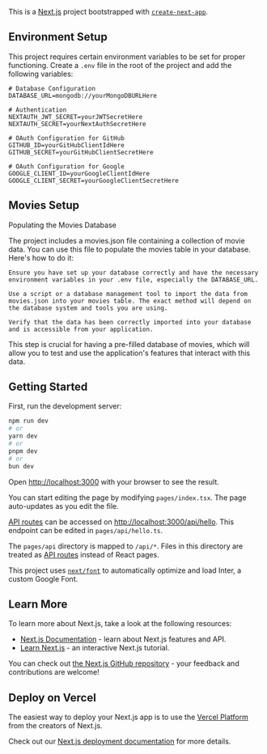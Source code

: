 This is a [Next.js](https://nextjs.org/) project bootstrapped with [`create-next-app`](https://github.com/vercel/next.js/tree/canary/packages/create-next-app).



## Environment Setup

This project requires certain environment variables to be set for proper functioning. Create a `.env` file in the root of the project and add the following variables:

```plaintext
# Database Configuration
DATABASE_URL=mongodb://yourMongoDBURLHere

# Authentication
NEXTAUTH_JWT_SECRET=yourJWTSecretHere
NEXTAUTH_SECRET=yourNextAuthSecretHere

# OAuth Configuration for GitHub
GITHUB_ID=yourGitHubClientIdHere
GITHUB_SECRET=yourGitHubClientSecretHere

# OAuth Configuration for Google
GOOGLE_CLIENT_ID=yourGoogleClientIdHere
GOOGLE_CLIENT_SECRET=yourGoogleClientSecretHere
```

## Movies Setup

Populating the Movies Database

The project includes a movies.json file containing a collection of movie data. You can use this file to populate the movies table in your database. Here's how to do it:

    Ensure you have set up your database correctly and have the necessary environment variables in your .env file, especially the DATABASE_URL.

    Use a script or a database management tool to import the data from movies.json into your movies table. The exact method will depend on the database system and tools you are using.

    Verify that the data has been correctly imported into your database and is accessible from your application.

This step is crucial for having a pre-filled database of movies, which will allow you to test and use the application's features that interact with this data.



## Getting Started

First, run the development server:

```bash
npm run dev
# or
yarn dev
# or
pnpm dev
# or
bun dev
```

Open [http://localhost:3000](http://localhost:3000) with your browser to see the result.

You can start editing the page by modifying `pages/index.tsx`. The page auto-updates as you edit the file.

[API routes](https://nextjs.org/docs/api-routes/introduction) can be accessed on [http://localhost:3000/api/hello](http://localhost:3000/api/hello). This endpoint can be edited in `pages/api/hello.ts`.

The `pages/api` directory is mapped to `/api/*`. Files in this directory are treated as [API routes](https://nextjs.org/docs/api-routes/introduction) instead of React pages.

This project uses [`next/font`](https://nextjs.org/docs/basic-features/font-optimization) to automatically optimize and load Inter, a custom Google Font.

## Learn More

To learn more about Next.js, take a look at the following resources:

- [Next.js Documentation](https://nextjs.org/docs) - learn about Next.js features and API.
- [Learn Next.js](https://nextjs.org/learn) - an interactive Next.js tutorial.

You can check out [the Next.js GitHub repository](https://github.com/vercel/next.js/) - your feedback and contributions are welcome!

## Deploy on Vercel

The easiest way to deploy your Next.js app is to use the [Vercel Platform](https://vercel.com/new?utm_medium=default-template&filter=next.js&utm_source=create-next-app&utm_campaign=create-next-app-readme) from the creators of Next.js.

Check out our [Next.js deployment documentation](https://nextjs.org/docs/deployment) for more details.
